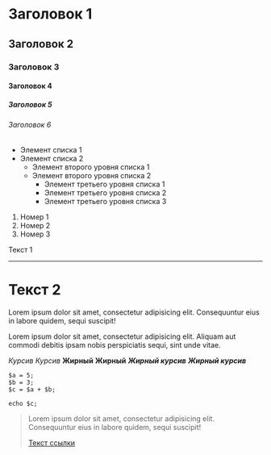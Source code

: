 # Заголовок 1
## Заголовок 2
### Заголовок 3
#### Заголовок 4
##### Заголовок 5
###### Заголовок 6
* Элемент списка 1
* Элемент списка 2
    + Элемент второго уровня списка 1
    + Элемент второго уровня списка 2
        - Элемент третьего уровня списка 1
        - Элемент третьего уровня списка 2
        - Элемент третьего уровня списка 3
1. Номер 1
2. Номер 2
3. Номер 3

Текст 1
********* 
Текст 2
====


Lorem ipsum dolor sit amet, consectetur adipisicing elit. Consequuntur eius in labore quidem, sequi suscipit!

Lorem ipsum dolor sit amet, consectetur adipisicing elit. Aliquam aut commodi debitis ipsam nobis perspiciatis sequi, sint unde vitae.

*Курсив*
_Курсив_
**Жирный**
__Жирный__
***Жирный курсив***
___Жирный курсив___

```
$a = 5; 
$b = 3; 
$c = $a + $b; 
``` 

`echo $c;`

> Lorem ipsum dolor sit amet, consectetur adipisicing elit. Consequuntur eius in labore quidem, sequi suscipit!
> 
> [Текст ссылки](адрес "Описание")


